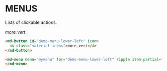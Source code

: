 # MENUS

Lists of clickable actions.

<div class="mdl-grid">
  <md-button id="demo-menu-lower-left" icon ripple>
    <i class="material-icons">more_vert</i>
  </md-button>

  <md-menu :menu.once="mymenu" for="demo-menu-lower-left" ripple item-partial="simple-menu-item">
  </md-menu>
</div>

```html
<md-button id="demo-menu-lower-left" icon>
  <i class="material-icons">more_vert</i>
</md-button>

<md-menu menu="mymenu" for="demo-menu-lower-left" ripple item-partial="simple-menu-item">
</md-menu>
```
